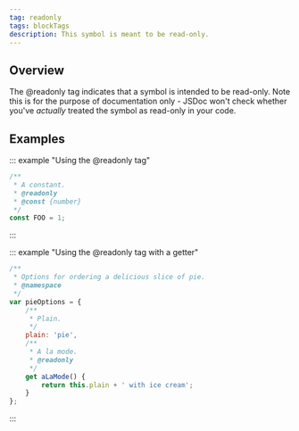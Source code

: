 ```yaml
---
tag: readonly
tags: blockTags
description: This symbol is meant to be read-only.
---
```


## Overview

The @readonly tag indicates that a symbol is intended to be read-only. Note this is for the purpose
of documentation only - JSDoc won't check whether you've _actually_ treated the symbol as read-only
in your code.


## Examples

::: example "Using the @readonly tag"

```js
/**
 * A constant.
 * @readonly
 * @const {number}
 */
const FOO = 1;
```
:::

::: example "Using the @readonly tag with a getter"

```js
/**
 * Options for ordering a delicious slice of pie.
 * @namespace
 */
var pieOptions = {
	/**
	 * Plain.
	 */
	plain: 'pie',
	/**
	 * A la mode.
	 * @readonly
	 */
	get aLaMode() {
		return this.plain + ' with ice cream';
	}
};
```
:::
